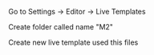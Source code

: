 Go to Settings -> Editor -> Live Templates

Create folder called name "M2"

Create new live template used this files

